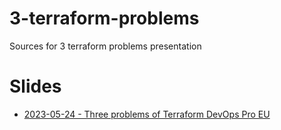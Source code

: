 # 3-terraform-problems
Sources for 3 terraform problems presentation

# Slides

- [2023-05-24 - Three problems of Terraform DevOps Pro EU](https://www.slideshare.net/AndreyDevyatkin/20230524-three-problems-of-terraform-devops-pro-eupdf-257994578)